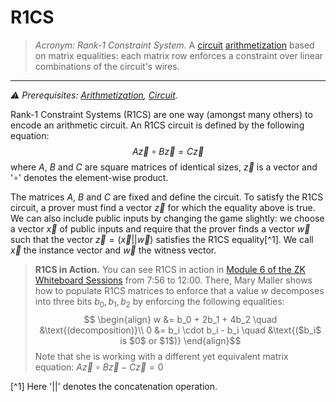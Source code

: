 # R1CS
> *Acronym: Rank-1 Constraint System.* A [circuit](./circuit.md) [arithmetization](./arithmetization.md) based on matrix equalities: each matrix row enforces a constraint over linear combinations of the circuit's wires.
---

*⚠️ Prerequisites: [Arithmetization](./arithmetization.md), [Circuit](./circuit.md).*

Rank-1 Constraint Systems (R1CS) are one way (amongst many others) to encode an arithmetic circuit. An R1CS circuit is defined by the following equation:
$$A\vec{z} \circ B\vec{z} = C\vec{z}$$
where $A$, $B$ and $C$ are square matrices of identical sizes, $\vec{z}$ is a vector and '$\circ$' denotes the element-wise product.

The matrices $A$, $B$ and $C$ are fixed and define the circuit. To satisfy the R1CS circuit, a prover must find a vector $\vec{z}$ for which the equality above is true. We can also include public inputs by changing the game slightly: we choose a vector $\vec{x}$ of public inputs and require that the prover finds a vector $\vec{w}$ such that the vector $\vec{z} = (\vec{x}||\vec{w})$ satisfies the R1CS equality[^1]. We call $\vec{x}$ the instance vector and $\vec{w}$ the witness vector.

> **R1CS in Action.**
> You can see R1CS in action in [Module 6 of the ZK Whiteboard Sessions](https://youtu.be/1oLzrbTBlbc?t=476) from 7:56 to 12:00. There, Mary Maller shows how to populate R1CS matrices to enforce that a value $w$ decomposes into three bits $b_0, b_1, b_2$ by enforcing the following equalities:
> $$ \begin{align} w &= b_0 + 2b_1 + 4b_2 \quad &\text{(decomposition)}\\ 0 &= b_i \cdot b_i - b_i \quad &\text{($b_i$ is $0$ or $1$)} \end{align}$$
> Note that she is working with a different yet equivalent matrix equation: $A\vec{z} \circ B\vec{z} - C\vec{z} = 0$

[^1] Here '$||$' denotes the concatenation operation.
